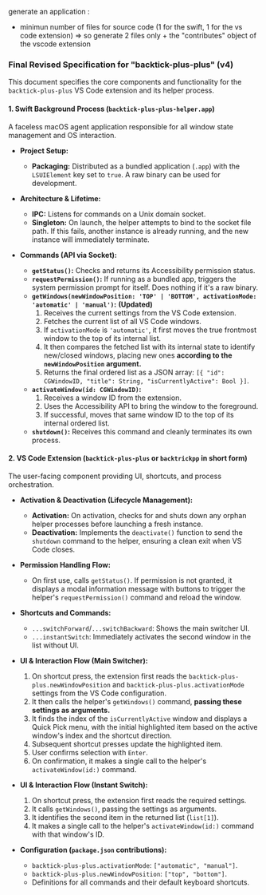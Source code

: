 generate an application :
- minimun number of files for source code (1 for the swift, 1 for the vs code extension)
 => so generate 2 files only + the "contributes" object of the vscode extension


### **Final Revised Specification for "backtick-plus-plus" (v4)**

This document specifies the core components and functionality for the `backtick-plus-plus` VS Code extension and its helper process.

#### **1. Swift Background Process (`backtick-plus-plus-helper.app`)**

A faceless macOS agent application responsible for all window state management and OS interaction.

*   **Project Setup:**
    *   **Packaging:** Distributed as a bundled application (`.app`) with the `LSUIElement` key set to `true`. A raw binary can be used for development.

*   **Architecture & Lifetime:**
    *   **IPC:** Listens for commands on a Unix domain socket.
    *   **Singleton:** On launch, the helper attempts to bind to the socket file path. If this fails, another instance is already running, and the new instance will immediately terminate.

*   **Commands (API via Socket):**
    *   **`getStatus()`:** Checks and returns its Accessibility permission status.
    *   **`requestPermission()`:** If running as a bundled app, triggers the system permission prompt for itself. Does nothing if it's a raw binary.
    *   **`getWindows(newWindowPosition: 'TOP' | 'BOTTOM', activationMode: 'automatic' | 'manual')`:** **(Updated)**
        1.  Receives the current settings from the VS Code extension.
        2.  Fetches the current list of all VS Code windows.
        3.  If `activationMode` is `'automatic'`, it first moves the true frontmost window to the top of its internal list.
        4.  It then compares the fetched list with its internal state to identify new/closed windows, placing new ones **according to the `newWindowPosition` argument.**
        5.  Returns the final ordered list as a JSON array: `[{ "id": CGWindowID, "title": String, "isCurrentlyActive": Bool }]`.
    *   **`activateWindow(id: CGWindowID)`:**
        1.  Receives a window ID from the extension.
        2.  Uses the Accessibility API to bring the window to the foreground.
        3.  If successful, moves that same window ID to the top of its internal ordered list.
    *   **`shutdown()`:** Receives this command and cleanly terminates its own process.

#### **2. VS Code Extension (`backtick-plus-plus` or `backtrickpp` in short form)**

The user-facing component providing UI, shortcuts, and process orchestration.

*   **Activation & Deactivation (Lifecycle Management):**
    *   **Activation:** On activation, checks for and shuts down any orphan helper processes before launching a fresh instance.
    *   **Deactivation:** Implements the `deactivate()` function to send the `shutdown` command to the helper, ensuring a clean exit when VS Code closes.

*   **Permission Handling Flow:**
    *   On first use, calls `getStatus()`. If permission is not granted, it displays a modal information message with buttons to trigger the helper's `requestPermission()` command and reload the window.

*   **Shortcuts and Commands:**
    *   `...switchForward`/`...switchBackward`: Shows the main switcher UI.
    *   `...instantSwitch`: Immediately activates the second window in the list without UI.

*   **UI & Interaction Flow (Main Switcher):**
    1.  On shortcut press, the extension first reads the `backtick-plus-plus.newWindowPosition` and `backtick-plus-plus.activationMode` settings from the VS Code configuration.
    2.  It then calls the helper's `getWindows()` command, **passing these settings as arguments.**
    3.  It finds the index of the `isCurrentlyActive` window and displays a Quick Pick menu, with the initial highlighted item based on the active window's index and the shortcut direction.
    4.  Subsequent shortcut presses update the highlighted item.
    5.  User confirms selection with `Enter`.
    6.  On confirmation, it makes a single call to the helper's `activateWindow(id:)` command.

*   **UI & Interaction Flow (Instant Switch):**
    1.  On shortcut press, the extension first reads the required settings.
    2.  It calls `getWindows()`, passing the settings as arguments.
    3.  It identifies the second item in the returned list (`list[1]`).
    4.  It makes a single call to the helper's `activateWindow(id:)` command with that window's ID.

*   **Configuration (`package.json` contributions):**
    *   `backtick-plus-plus.activationMode`: `["automatic", "manual"]`.
    *   `backtick-plus-plus.newWindowPosition`: `["top", "bottom"]`.
    *   Definitions for all commands and their default keyboard shortcuts.